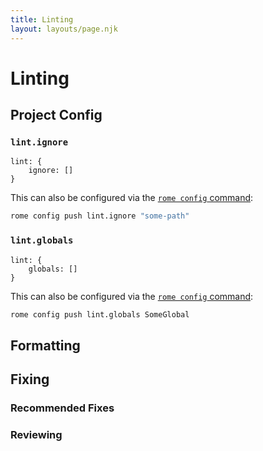 ```yaml
---
title: Linting
layout: layouts/page.njk
---
```


# Linting

## Project Config

### `lint.ignore`

```text
lint: {
	ignore: []
}
```

This can also be configured via the [`rome config` command](/docs/cli/commands/config):

```bash
rome config push lint.ignore "some-path"
```

### `lint.globals`

```text
lint: {
	globals: []
}
```

This can also be configured via the [`rome config` command](/docs/cli/commands/config):

```bash
rome config push lint.globals SomeGlobal
```

## Formatting

## Fixing

### Recommended Fixes

### Reviewing
